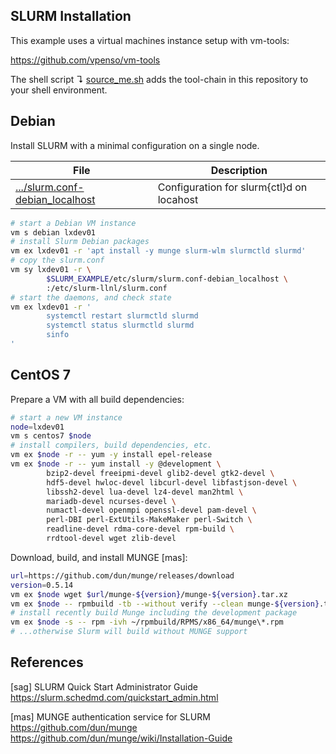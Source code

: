 ## SLURM Installation

This example uses a virtual machines instance setup with vm-tools:

https://github.com/vpenso/vm-tools

The shell script ↴ [source_me.sh][0] adds the tool-chain in this repository to 
your shell environment.

## Debian

Install SLURM with a minimal configuration on a single node.

File                                 | Description
-------------------------------------|----------------------------------
[.../slurm.conf-debian_localhost][1] | Configuration for slurm{ctl}d on locahost 

```bash
# start a Debian VM instance
vm s debian lxdev01
# install Slurm Debian packages
vm ex lxdev01 -r 'apt install -y munge slurm-wlm slurmctld slurmd'
# copy the slurm.conf
vm sy lxdev01 -r \
        $SLURM_EXAMPLE/etc/slurm/slurm.conf-debian_localhost \
        :/etc/slurm-llnl/slurm.conf
# start the daemons, and check state
vm ex lxdev01 -r '
        systemctl restart slurmctld slurmd
        systemctl status slurmctld slurmd
        sinfo
'
```

## CentOS 7

Prepare a VM with all build dependencies:

```bash
# start a new VM instance
node=lxdev01
vm s centos7 $node
# install compilers, build dependencies, etc.
vm ex $node -r -- yum -y install epel-release
vm ex $node -r -- yum install -y @development \
        bzip2-devel freeipmi-devel glib2-devel gtk2-devel \
        hdf5-devel hwloc-devel libcurl-devel libfastjson-devel \
        libssh2-devel lua-devel lz4-devel man2html \
        mariadb-devel ncurses-devel \
        numactl-devel openmpi openssl-devel pam-devel \
        perl-DBI perl-ExtUtils-MakeMaker perl-Switch \
        readline-devel rdma-core-devel rpm-build \
        rrdtool-devel wget zlib-devel
```

Download, build, and install MUNGE [mas]:

```bash
url=https://github.com/dun/munge/releases/download
version=0.5.14
vm ex $node wget $url/munge-${version}/munge-${version}.tar.xz
vm ex $node -- rpmbuild -tb --without verify --clean munge-${version}.tar.xz
# install recently build Munge including the development package
vm ex $node -s -- rpm -ivh ~/rpmbuild/RPMS/x86_64/munge\*.rpm
# ...otherwise Slurm will build without MUNGE support
```

## References

[sag] SLURM Quick Start Administrator Guide  
<https://slurm.schedmd.com/quickstart_admin.html>

[mas] MUNGE authentication service for SLURM  
<https://github.com/dun/munge>  
<https://github.com/dun/munge/wiki/Installation-Guide>


[0]: source_me.sh
[1]: etc/slurm/slurm.conf-debian_localhost
[2]: docs/slurm_daemons.md
